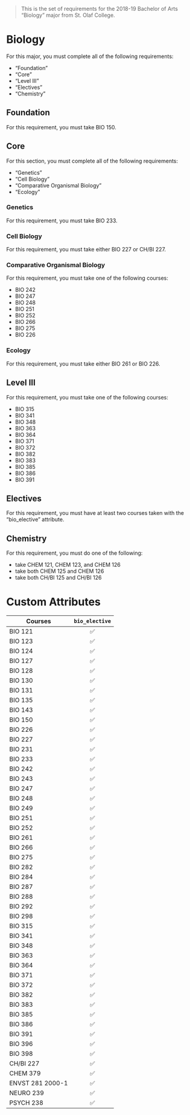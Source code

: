 > This is the set of requirements for the 2018-19 Bachelor of Arts “Biology” major from St. Olaf College.

# Biology
For this major, you must complete all of the following requirements:

- “Foundation”
- “Core”
- “Level III”
- “Electives”
- “Chemistry”

## Foundation
For this requirement, you must take BIO 150.


## Core
For this section, you must complete all of the following requirements:

- “Genetics”
- “Cell Biology”
- “Comparative Organismal Biology”
- “Ecology”

### Genetics
For this requirement, you must take BIO 233.

### Cell Biology
For this requirement, you must take either BIO 227 or CH/BI 227.

### Comparative Organismal Biology
For this requirement, you must take one of the following courses:

- BIO 242
- BIO 247
- BIO 248
- BIO 251
- BIO 252
- BIO 266
- BIO 275
- BIO 226

### Ecology
For this requirement, you must take either BIO 261 or BIO 226.


## Level III
For this requirement, you must take one of the following courses:

- BIO 315
- BIO 341
- BIO 348
- BIO 363
- BIO 364
- BIO 371
- BIO 372
- BIO 382
- BIO 383
- BIO 385
- BIO 386
- BIO 391


## Electives
For this requirement, you must have at least two courses taken with the “bio_elective” attribute.


## Chemistry
For this requirement, you must do one of the following:

- take CHEM 121, CHEM 123, and CHEM 126
- take both CHEM 125 and CHEM 126
- take both CH/BI 125 and CH/BI 126

# Custom Attributes

Courses | `bio_elective`
--- | :---:
BIO 121 | ✅
BIO 123 | ✅
BIO 124 | ✅
BIO 127 | ✅
BIO 128 | ✅
BIO 130 | ✅
BIO 131 | ✅
BIO 135 | ✅
BIO 143 | ✅
BIO 150 | ✅
BIO 226 | ✅
BIO 227 | ✅
BIO 231 | ✅
BIO 233 | ✅
BIO 242 | ✅
BIO 243 | ✅
BIO 247 | ✅
BIO 248 | ✅
BIO 249 | ✅
BIO 251 | ✅
BIO 252 | ✅
BIO 261 | ✅
BIO 266 | ✅
BIO 275 | ✅
BIO 282 | ✅
BIO 284 | ✅
BIO 287 | ✅
BIO 288 | ✅
BIO 292 | ✅
BIO 298 | ✅
BIO 315 | ✅
BIO 341 | ✅
BIO 348 | ✅
BIO 363 | ✅
BIO 364 | ✅
BIO 371 | ✅
BIO 372 | ✅
BIO 382 | ✅
BIO 383 | ✅
BIO 385 | ✅
BIO 386 | ✅
BIO 391 | ✅
BIO 396 | ✅
BIO 398 | ✅
CH/BI 227 | ✅
CHEM 379 | ✅
ENVST 281 2000-1 | ✅
NEURO 239 | ✅
PSYCH 238 | ✅

